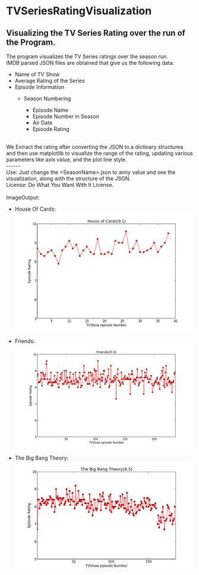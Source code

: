 # TVSeriesRatingVisualization
Visualizing the TV Series Rating over the run of the Program.<br>
-----
The program visualizes the TV Series ratings over the season run.<br>
IMDB parsed JSON files are obtained that give us the following data:<br>
<ul>
<li>Name of TV Show</li>
<li>Average Rating of the Series</li>
<li>Episode Information</li>
<ul>
<li>Season Numbering</li>
<ul>
<li>Episode Name</li>
<li>Episode Number in Season</li>
<li>Air Date</li>
<li>Episode Rating</li>
</ul>
</ul>
</ul>
<br>
We Extract the rating after converting the JSON to a dictioary structurea and then use matplotlib to visualize the range of the rating, updating 
various parameters like axis value, and the plot line style.<br>
------<br>
Use: Just change the &lt;SeasonName&gt;.json to anny value and see the visualization, along with the structure of the JSON.<br>
License: Do What You Want With It License.<br><br>
ImageOutput:<br>
<ul>
<li>House Of Cards:</li>
<img src="test.png"><br><br>
<li>Friends:</li>
<img src="test1.png"><br><br>
<li>The Big Bang Theory:</li>
<img src="test2.png"><br><br>
</ul>
